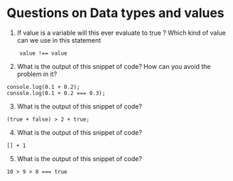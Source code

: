 # Questions on Data types and values

1. If value is a variable will this ever evaluate to true ? Which kind of value can we use in this statement

```
    value !== value
```

2. What is the output of this snippet of code? How can you avoid the problem in it?

```
console.log(0.1 + 0.2);
console.log(0.1 + 0.2 === 0.3);
```

3. What is the output of this snippet of code?

```
(true + false) > 2 + true;
```

4. What is the output of this snippet of code?

```
[] + 1
```
5. What is the output of this snippet of code?

```
10 > 9 > 8 === true
```